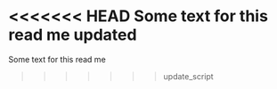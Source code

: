 <<<<<<< HEAD
Some text for this read me updated
=======
Some text for this read me
>>>>>>> update_script
